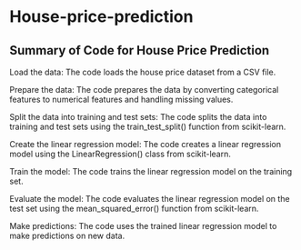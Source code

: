 # House-price-prediction

Summary of Code for House Price Prediction
------------------------------------------
Load the data: The code loads the house price dataset from a CSV file.

Prepare the data: The code prepares the data by converting categorical features to numerical features and handling missing values.

Split the data into training and test sets: The code splits the data into training and test sets using the train_test_split() function from scikit-learn.

Create the linear regression model: The code creates a linear regression model using the LinearRegression() class from scikit-learn.

Train the model: The code trains the linear regression model on the training set.

Evaluate the model: The code evaluates the linear regression model on the test set using the mean_squared_error() function from scikit-learn.

Make predictions: The code uses the trained linear regression model to make predictions on new data.
